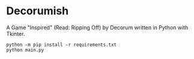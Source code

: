 # **Decorumish**
A Game "Inspired" (Read: Ripping Off) by Decorum written in Python with Tkinter.
```
python -m pip install -r requirements.txt 
python main.py
```
